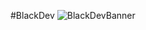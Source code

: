 #BlackDev 
![BlackDevBanner](https://github.com/user-attachments/assets/b8eb2b29-3e0e-437b-b76a-3855343d0493)
